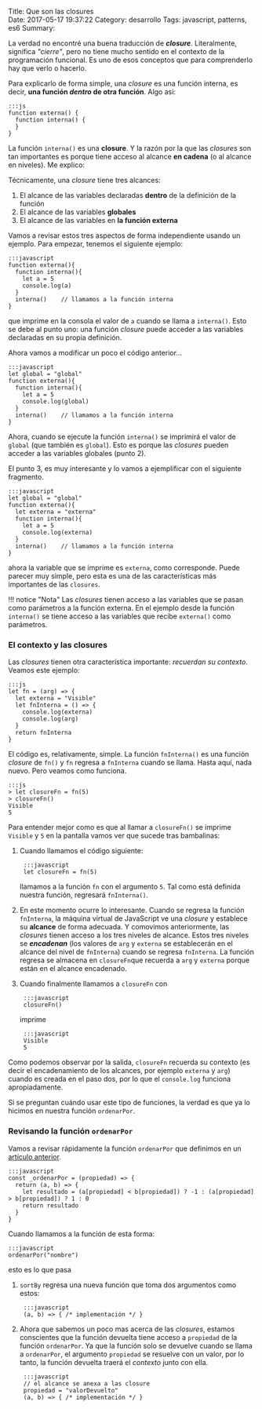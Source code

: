 Title: Que son las closures    
Date: 2017-05-17 19:37:22
Category: desarrollo
Tags: javascript, patterns, es6
Summary:

La verdad no encontré una buena traducción de __*closure*__. Literalmente, significa _"cierre"_, pero no tiene mucho sentido en el contexto de la programación funcional. Es uno de esos conceptos que para comprenderlo hay que verlo o hacerlo.

Para explicarlo de forma simple, una _closure_ es una función interna, es decir, __una función *dentro* de otra función__. Algo asi:

    :::js
    function externa() {
      function interna() {
      }  
    }

La función `interna()` es una **closure**. Y la razón por la que las *closures* son tan importantes es porque tiene acceso al alcance **en cadena** (o al alcance en niveles). Me explico:

Técnicamente, una _closure_ tiene tres alcances:

1. El alcance de las variables declaradas __dentro__ de la definición de la función
1. El alcance de las variables **globales**
3. El alcance de las variables en __la función externa__

Vamos a revisar estos tres aspectos de forma independiente usando un ejemplo. Para empezar, tenemos el siguiente ejemplo:

    :::javascript
    function externa(){
      function interna(){
        let a = 5
        console.log(a)
      }
      interna()    // llamamos a la función interna
    }


que imprime en la consola el valor de `a` cuando se llama a `interna()`. Esto se debe al punto uno: una función _closure_ puede acceder a las variables declaradas en su propia definición.

Ahora vamos a modificar un poco el código anterior...

    :::javascript
    let global = "global"
    function externa(){
      function interna(){
        let a = 5
        console.log(global)
      }
      interna()    // llamamos a la función interna
    }


Ahora, cuando se ejecute la función `interna()` se imprimirá el valor de `global` (que también es `global`). Esto es porque las _closures_ pueden acceder a las variables globales (punto 2).

El punto 3, es muy interesante y lo vamos a ejemplificar con el siguiente fragmento.

    :::javascript
    let global = "global"
    function externa(){
      let externa = "externa"
      function interna(){
        let a = 5
        console.log(externa)
      }
      interna()    // llamamos a la función interna
    }

ahora la variable que se imprime es `externa`, como corresponde. Puede parecer muy simple, pero esta es una de las características más importantes de las `closures`.

!!! notice "Nota"
    Las _closures_ tienen acceso a las variables que se pasan como parámetros a la función externa. En el ejemplo desde la función `interna()` se tiene acceso a las variables que recibe `externa()` como parámetros.

### El contexto y las closures
Las _closures_ tienen otra característica importante: _recuerdan su contexto_. Veamos este ejemplo:

    :::js
    let fn = (arg) => {
      let externa = "Visible"
      let fnInterna = () => {
        console.log(externa)
        console.log(arg)
      }
      return fnInterna
    }

El código es, relativamente, simple. La función `fnInterna()` es una función _closure_ de `fn()` y `fn` regresa a `fnInterna` cuando se llama. Hasta aquí, nada nuevo. Pero veamos como funciona.

    :::js
    > let closureFn = fn(5)
    > closureFn()
    Visible
    5

Para entender mejor como es que al llamar a `closureFn()` se imprime `Visible` y `5` en la pantalla vamos ver que sucede tras bambalinas:

1. Cuando llamamos el código siguiente:

        :::javascript
        let closureFn = fn(5)

    llamamos a la función `fn` con el argumento `5`. Tal como está definida nuestra función, regresará `fnInterna()`.

1. En este momento ocurre lo interesante. Cuando se regresa la función `fnInterna`, la máquina virtual de JavaScript ve una _closure_ y establece su __alcance__ de forma adecuada. Y comovimos anteriormente, las _closures_ tienen acceso a los tres niveles de alcance. Estos tres niveles se __*encadenan*__ (los valores de `arg` y `externa` se establecerán en el alcance del nivel de `fnInterna`) cuando se regresa `fnInterna`. La función regresa se almacena en `closureFn`que recuerda a `arg` y `externa` porque están en el alcance encadenado.

1. Cuando finalmente llamamos a `closureFn` con

        :::javascript
        closureFn()

    imprime

        :::javascript
        Visible
        5

 Como podemos observar por la salida, `closureFn` recuerda su contexto (es decir el encadenamiento de los alcances, por ejemplo `externa` y `arg`) cuando es creada en el paso dos, por lo que el `console.log` funciona apropiadamente.

 Si se preguntan cuándo usar este tipo de funciones, la verdad es que ya lo hicimos en nuestra función `ordenarPor`.


### Revisando la función `ordenarPor`

Vamos a revisar rápidamente la función `ordenarPor` que definimos en un [artículo anterior](/desarrollo/funciones-de-primer-orden-ii.html#la-funcion-ordenarpor).


    :::javascript
    const _ordenarPor = (propiedad) => {
      return (a, b) => {
        let resultado = (a[propiedad] < b[propiedad]) ? -1 : (a[propiedad] > b[propiedad]) ? 1 : 0
        return resultado
      }
    }

Cuando llamamos a la función de esta forma:

    :::javascript
    ordenarPor("nombre")

esto es lo que pasa

1. `sortBy` regresa una nueva función que toma dos argumentos como estos:

        :::javascript
        (a, b) => { /* implementación */ }

1. Ahora que sabemos un poco mas acerca de las _closures_, estamos conscientes que la función devuelta tiene acceso a `propiedad` de la función `ordenarPor`. Ya que la función solo se devuelve cuando se llama a `ordenarPor`, el argumento `propiedad` se resuelve con un valor, por lo tanto, la función devuelta traerá el _contexto_ junto con ella.

        :::javascript
        // el alcance se anexa a las closure
        propiedad = "valorDevuelto"
        (a, b) => { /* implementación */ }


